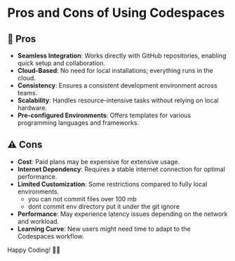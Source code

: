 # Pros and Cons of Using Codespaces

## 🌟 Pros
- **Seamless Integration**: Works directly with GitHub repositories, enabling quick setup and collaboration.
- **Cloud-Based**: No need for local installations; everything runs in the cloud.
- **Consistency**: Ensures a consistent development environment across teams.
- **Scalability**: Handles resource-intensive tasks without relying on local hardware.
- **Pre-configured Environments**: Offers templates for various programming languages and frameworks.

## ⚠️ Cons
- **Cost**: Paid plans may be expensive for extensive usage.
- **Internet Dependency**: Requires a stable internet connection for optimal performance.
- **Limited Customization**: Some restrictions compared to fully local environments.
    - you can not commit files over 100 mb
    - dont commit env directory put it under the git ignore
- **Performance**: May experience latency issues depending on the network and workload.
- **Learning Curve**: New users might need time to adapt to the Codespaces workflow.

Happy Coding! 🚀✨